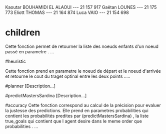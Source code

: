  Kaoutar BOUHAMIDI EL ALAOUI --- 21 157 917 
 Gaëtan LOUNES --- 21 175 773
 Eliott THOMAS --- 21 164 874
 Luca VAIO --- 21 154 698
 
 
 
# children
Cette fonction permet de retourner la liste des noeuds enfants d'un noeud passé en parametre . ... 


#heuristic

Cette fonction prend en parametre le noeud de départ et le noeud d'arrivée et retourne le cout du traget optinal entre les deux points .....

#planner
[Description...]

#predictMastersSardina
[Description...]

#accuracy
Cette fonction correspond au calcul de la précision pour evaluer la justesse des predictions. Elle prend en parametres probabilities qui contient les probabilités predites par (predictMastersSardina) , la liste true_goals qui contient que l agent desire dans le meme order que probabilities . ...
